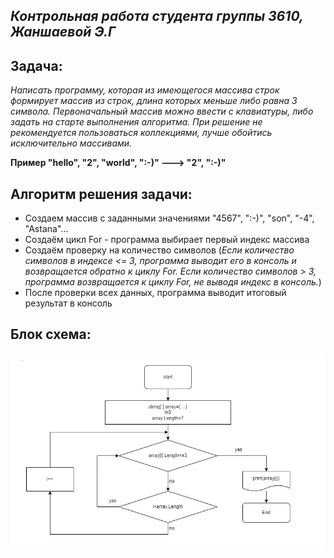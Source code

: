 ## _Контрольная работа студента группы 3610, Жаншаевой Э.Г_

## Задача:
*Написать программу, которая из имеющегося массива строк формирует массив из строк, длина которых меньше либо равна 3 символа. Первоначальный массив можно ввести с клавиатуры, либо задать на старте выполнения алгоритма. При решение не рекомендуется пользоваться коллекциями, лучше обойтись исключительно массивами.*

**Пример "hello", "2", "world", ":-)" ---> "2", ":-)"**

## Алгоритм решения задачи:
- Создаем массив с заданными значениями "4567", ":-)", "son", "-4", "Astana"...
- Создаём цикл For - программа выбирает первый индекс массива
- Создаём проверку на количество символов (*Если количество символов в индексе <= 3, программа выводит его в консоль и возвращается обратно к циклу For. Если количество символов > 3, программа возвращается к циклу For, не выводя индекс в консоль.*)
- После проверки всех данных, программа выводит итоговый результат в консоль


## Блок схема:

![Блок схема:](finalimage.jpg)
